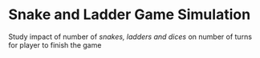# Snake and Ladder Game Simulation
Study impact of number of *snakes, ladders and dices* on number of turns for player to finish the game 
